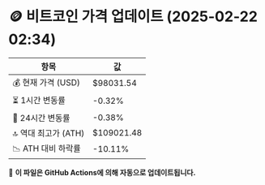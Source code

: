 # 🪙 비트코인 가격 업데이트 (2025-02-22 02:34)

| 항목                | 값 |
|--------------------|----------------|
| 💰 현재 가격 (USD) | $98031.54 |
| ⏳ 1시간 변동률    | -0.32% |
| 📆 24시간 변동률   | -0.38% |
| 🔝 역대 최고가 (ATH) | $109021.48 |
| 📉 ATH 대비 하락률 | -10.11% |

🔄 **이 파일은 GitHub Actions에 의해 자동으로 업데이트됩니다.**
